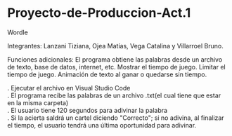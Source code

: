 # Proyecto-de-Produccion-Act.1
Wordle

Integrantes: Lanzani Tiziana, Ojea Matías, Vega Catalina y Villarroel Bruno.

Funciones adicionales:
El programa obtiene las palabras desde un archivo de texto, base de datos, internet, etc.
Mostrar el tiempo de juego. 
Limitar el tiempo de juego.
Animación de texto al ganar o quedarse sin tiempo.

. Ejecutar el archivo en Visual Studio Code <br />
. El programa recibe las palabras de un archivo .txt(el cual tiene que estar en la misma carpeta)<br />
. El usuario tiene 120 segundos para adivinar la palabra <br />
. Si la acierta saldrá un cartel diciendo "Correcto"; si no adivina, al finalizar el tiempo, el usuario tendrá una última oportunidad para adivinar. <br />
